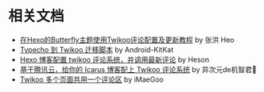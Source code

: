 # 相关文档

* [在Hexo的Butterfly主题使用Twikoo评论配置及更新教程](https://blog.zhheo.com/p/2e6bbbd0.html) by 张洪 Heo
* [Typecho 到 Twikoo 迁移脚本](https://github.com/Android-KitKat/twikoo-import-tools-typecho) by Android-KitKat
* [Hexo 博客配置 twikoo 评论系统，并调用最新评论](https://www.heson10.com/posts/3217.html) by Heson
* [基于腾讯云，给你的 Icarus 博客配上 Twikoo 评论系统](https://www.anzifan.com/post/icarus_to_candy_2/) by 异次元de机智君💯
* [Twikoo 多个页面共用一个评论区](https://www.imaegoo.com/2021/twikoo-path/) by iMaeGoo
